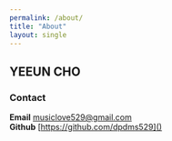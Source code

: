 ```yaml
---
permalink: /about/
title: "About"
layout: single
---
```


## YEEUN CHO
### Contact
__Email__ [musiclove529@gmail.com]()  
__Github__ [https://github.com/dpdms529]()


